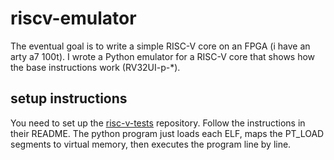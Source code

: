 # riscv-emulator
The eventual goal is to write a simple RISC-V core on an FPGA (i have an arty a7 100t). I wrote a Python emulator for a RISC-V core that shows how the base instructions work (RV32UI-p-*). 

## setup instructions
You need to set up the [risc-v-tests](https://github.com/riscv-software-src/riscv-tests) repository. Follow the instructions in their README. The python program just loads each ELF, maps the PT_LOAD segments to virtual memory, then executes the program line by line. 
